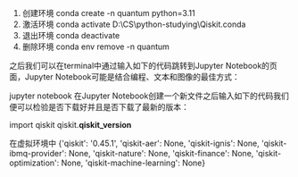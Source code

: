 1. 创建环境
conda create -n quantum python=3.11
1. 激活环境
conda activate D:\CS\python-studying\Qiskit\.conda
2. 退出环境
conda deactivate
3. 删除环境
conda env remove -n quantum



之后我们可以在terminal中通过输入如下的代码跳转到Jupyter Notebook的页面，Jupyter Notebook可能是结合编程、文本和图像的最佳方式：

jupyter notebook
在Jupyter Notebook创建一个新文件之后输入如下的代码我们便可以检验是否下载好并且是否下载了最新的版本：

import qiskit
qiskit.__qiskit_version__

在虚拟环境中
{'qiskit': '0.45.1', 'qiskit-aer': None, 'qiskit-ignis': None, 'qiskit-ibmq-provider': None, 'qiskit-nature': None, 'qiskit-finance': None, 'qiskit-optimization': None, 'qiskit-machine-learning': None}